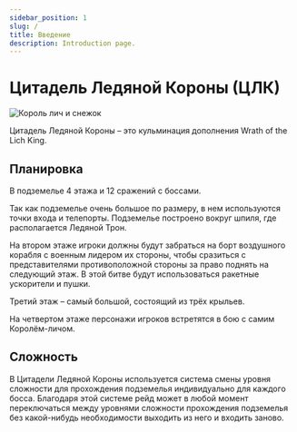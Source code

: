 ```yaml
---
sidebar_position: 1
slug: /
title: Введение
description: Introduction page.
---
```


# Цитадель Ледяной Короны (ЦЛК)

![Король лич и снежок](/img/lich_king_snow_INTRO.gif)

Цитадель Ледяной Короны – это кульминация дополнения Wrath of the Lich King.

## Планировка
В подземелье 4 этажа и 12 сражений с боссами.

Так как подземелье очень большое по размеру, в нем используются точки входа и телепорты. Подземелье построено вокруг шпиля, где располагается Ледяной Трон.

На втором этаже игроки должны будут забраться на борт воздушного корабля с военным лидером их стороны, чтобы сразиться с представителями противоположной стороны за право поднять на следующий этаж. В этой битве будут использоваться ракетные ускорители и пушки.

Третий этаж – самый большой, состоящий из трёх крыльев.

На четвертом этаже персонажи игроков встретятся в бою с самим Королём-личом.

## Сложность
В Цитадели Ледяной Короны используется система смены уровня сложности для прохождения подземелья индивидуально 
для каждого босса. Благодаря этой системе рейд может в любой момент переключаться между уровнями сложности 
прохождения подземелья без какой-нибудь необходимости выходить из него и входить заново.